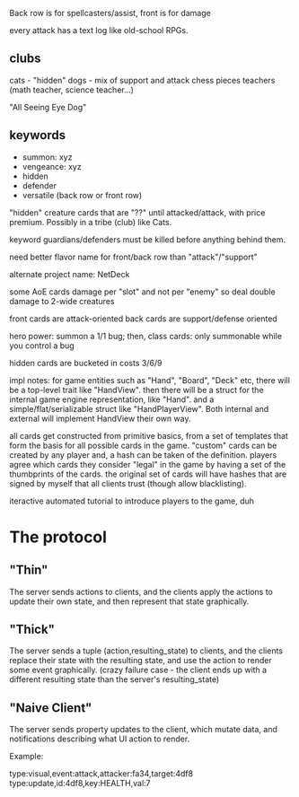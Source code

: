 Back row is for spellcasters/assist, front is for damage

every attack has a text log like old-school RPGs.

## clubs
cats - "hidden"
dogs - mix of support and attack
chess pieces
teachers (math teacher, science teacher...)

"All Seeing Eye Dog"

## keywords
- summon: xyz
- vengeance: xyz
- hidden
- defender
- versatile (back row or front row)

"hidden" creature cards that are "??" until attacked/attack, with price premium. Possibly in a tribe (club) like Cats.

keyword guardians/defenders must be killed before anything behind them.

need better flavor name for front/back row than "attack"/"support"

alternate project name: NetDeck

some AoE cards damage per "slot" and not per "enemy" so deal double damage to 2-wide creatures

front cards are attack-oriented
back cards are support/defense oriented

hero power: summon a 1/1 bug; then, class cards: only summonable while you control a bug


hidden cards are bucketed in costs 3/6/9

impl notes:
for game entities such as "Hand", "Board", "Deck" etc,
there will be a top-level trait like "HandView".
then there will be a struct for the internal game engine representation, like "Hand".
and a simple/flat/serializable struct like "HandPlayerView".
Both internal and external will implement HandView their own way.


all cards get constructed from primitive basics, from a set of templates
that form the basis for all possible cards in the game.
"custom" cards can be created by any player and, a hash can be taken of the definition.
players agree which cards they consider "legal" in the game by having a set of the thumbprints of the cards.
the original set of cards will have hashes that are signed by myself that all clients trust (though allow blacklisting).

iteractive automated tutorial to introduce players to the game, duh

# The protocol

## "Thin"

The server sends actions to clients, and the clients apply the actions to update their own state, and then represent that state graphically.

## "Thick"

The server sends a tuple (action,resulting_state) to clients, and the clients replace their state with the resulting state, and use the action to render some event graphically.  (crazy failure case - the client ends up with a different resulting state than the server's resulting_state)

## "Naive Client"

The server sends property updates to the client, which mutate data, and notifications describing what UI action to render.

Example:

type:visual,event:attack,attacker:fa34,target:4df8
type:update,id:4df8,key:HEALTH,val:7